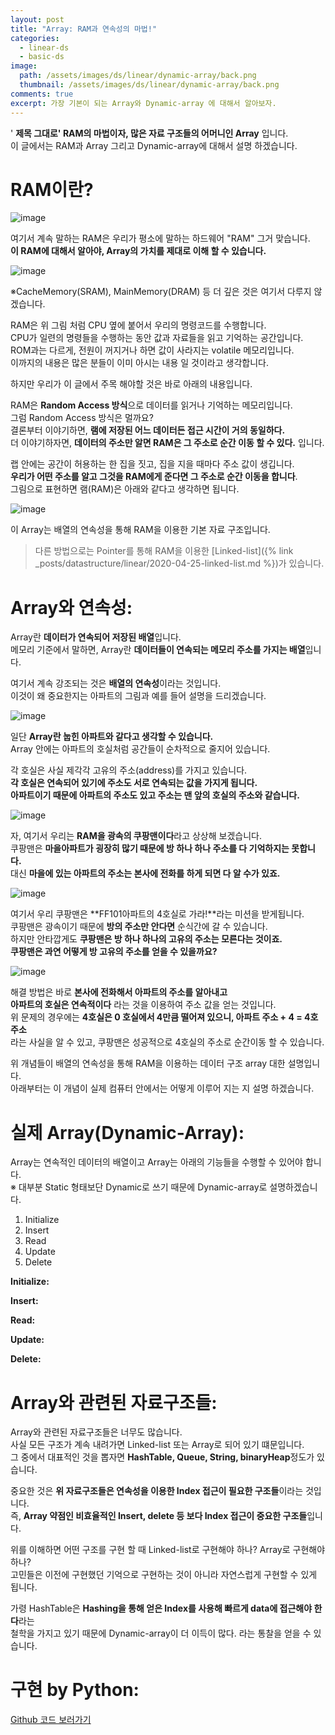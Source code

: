 ```yaml
---
layout: post
title: "Array: RAM과 연속성의 마법!"
categories:
  - linear-ds
  - basic-ds
image:
  path: /assets/images/ds/linear/dynamic-array/back.png
  thumbnail: /assets/images/ds/linear/dynamic-array/back.png
comments: true
excerpt: 가장 기본이 되는 Array와 Dynamic-array 에 대해서 알아보자.
---
```

' **제목 그대로' RAM의 마법이자, 많은 자료 구조들의 어머니인 Array** 입니다.<br/>
이 글에서는 RAM과 Array 그리고 Dynamic-array에 대해서 설명 하겠습니다.<br/>

# RAM이란?
![image](/assets/images/ds/linear/dynamic-array/ram.png)

여기서 계속 말하는 RAM은 우리가 평소에 말하는 하드웨어 "RAM" 그거 맞습니다.<br/>
**이 RAM에 대해서 알아야, Array의 가치를 제대로 이해 할 수 있습니다.**<br/>

![image](/assets/images/ds/linear/dynamic-array/cpu-ram.png)

※CacheMemory(SRAM), MainMemory(DRAM) 등 더 깊은 것은 여기서 다루지 않겠습니다.

RAM은 위 그림 처럼 CPU 옆에 붙어서 우리의 명령코드를 수행합니다.<br/>
CPU가 일련의 명령들을 수행하는 동안 값과 자료들을 읽고 기억하는 공간입니다.<br/>
ROM과는 다르게, 전원이 꺼지거나 하면 값이 사라지는 volatile 메모리입니다.<br/>
이까지의 내용은 많은 분들이 이미 아시는 내용 일 것이라고 생각합니다.<br/>

하지만 우리가 이 글에서 주목 해야할 것은 바로 아래의 내용입니다.<br/>

RAM은 **Random Access 방식**으로 데이터를 읽거나 기억하는 메모리입니다.<br/>
그럼 Random Access 방식은 멀까요?<br/>
결론부터 이야기하면, **램에 저장된 어느 데이터든 접근 시간이 거의 동일하다.**<br/>
더 이야기하자면, **데이터의 주소만 알면 RAM은 그 주소로 순간 이동 할 수 있다.** 입니다.<br/>

랩 안에는 공간이 허용하는 한 집을 짓고, 집을 지을 때마다 주소 값이 생깁니다.<br/>
**우리가 어떤 주소를 알고 그것을 RAM에게 준다면 그 주소로 순간 이동을 합니다**.<br/>
그림으로 표현하면 램(RAM)은 아래와 같다고 생각하면 됩니다.

![image](/assets/images/ds/linear/dynamic-array/Ram-address.png)

이 Array는 배열의 연속성을 통해 RAM을 이용한 기본 자료 구조입니다.<br/>
>다른 방법으로는 Pointer를 통해 RAM을 이용한 [Linked-list]({% link _posts/datastructure/linear/2020-04-25-linked-list.md %})가 있습니다.<br/>

# Array와 연속성:
Array란 **데이터가 연속되어 저장된 배열**입니다.<br/>
메모리 기준에서 말하면, Array란 **데이터들이 연속되는 메모리 주소를 가지는 배열**입니다.<br/>

여기서 계속 강조되는 것은 **배열의 연속성**이라는 것입니다.<br/>
이것이 왜 중요한지는 아파트의 그림과 예를 들어 설명을 드리겠습니다.<br/>

![image](/assets/images/ds/linear/dynamic-array/array.png)

일단 **Array란 눕힌 아파트와 같다고 생각할 수 있습니다.**<br/>
Array 안에는 아파트의 호실처럼 공간들이 순차적으로 줄지어 있습니다.<br/>

각 호실은 사실 제각각 고유의 주소(address)를 가지고 있습니다.<br/>
**각 호실은 연속되어 있기에 주소도 서로 연속되는 값을 가지게 됩니다.**<br/>
**아파트이기 때문에 아파트의 주소도 있고 주소는 맨 앞의 호실의 주소와 같습니다.**<br/>

![image](/assets/images/ds/linear/dynamic-array/array-ram1.png)

자, 여기서 우리는 **RAM을 광속의 쿠팡맨이다**라고 상상해 보겠습니다.<br/>
쿠팡맨은 **마을아파트가 굉장히 많기 때문에 방 하나 하나 주소를 다 기억하지는 못합니다.**<br/>
대신 **마을에 있는 아파트의 주소는 본사에 전화를 하게 되면 다 알 수가 있죠.**<br/>

![image](/assets/images/ds/linear/dynamic-array/array-ram2.png)

여기서 우리 쿠팡맨은 **FF101아파트의 4호실로 가라!**라는 미션을 받게됩니다.<br/>
쿠팡맨은 광속이기 때문에 **방의 주소만 안다면** 순식간에 갈 수 있습니다.<br/>
하지만 안타깝게도 **쿠팡맨은 방 하나 하나의 고유의 주소는 모른다는 것이죠.**<br/>
**쿠팡맨은 과연 어떻게 방 고유의 주소를 얻을 수 있을까요?**<br/>

![image](/assets/images/ds/linear/dynamic-array/array-ram3.png)

해결 방법은 바로 **본사에 전화해서 아파트의 주소를 알아내고**<br/>
**아파트의 호실은 연속적이다** 라는 것을 이용하여 주소 값을 얻는 것입니다.<br/>
위 문제의 경우에는 **4호실은 0 호실에서 4만큼 떨어져 있으니, 아파트 주소 + 4 = 4호 주소**<br/>
라는 사실을 알 수 있고, 쿠팡맨은 성공적으로 4호실의 주소로 순간이동 할 수 있습니다.<br/>

위 개념들이 배열의 연속성을 통해 RAM을 이용하는 데이터 구조 array 대한 설명입니다.<br/>
아래부터는 이 개념이 실제 컴퓨터 안에서는 어떻게 이루어 지는 지 설명 하겠습니다.<br/>

# 실제 Array(Dynamic-Array):
Array는 연속적인 데이터의 배열이고 Array는 아래의 기능들을 수행할 수 있어야 합니다.<br/>
※ 대부분 Static 형태보단 Dynamic로 쓰기 때문에 Dynamic-array로 설명하겠습니다.<br/>
1. Initialize
2. Insert
3. Read
4. Update
5. Delete

**Initialize:**<br/>

**Insert:**<br/>

**Read:**<br/>

**Update:**<br/>

**Delete:**<br/>

# Array와 관련된 자료구조들:
Array와 관련된 자료구조들은 너무도 많습니다.<br/>
사실 모든 구조가 계속 내려가면 Linked-list 또는 Array로 되어 있기 떄문입니다.<br/>
그 중에서 대표적인 것을 뽑자면 **HashTable, Queue, String, binaryHeap**정도가 있습니다.<br/>

중요한 것은 **위 자료구조들은 연속성을 이용한 Index 접근이 필요한 구조들**이라는 것입니다.<br/>
즉, **Array 약점인 비효율적인 Insert, delete 등 보다 Index 접근이 중요한 구조들**입니다.<br/>

위를 이해하면 어떤 구조를 구현 할 때 Linked-list로 구현해야 하나? Array로 구현해야 하나?<br/>
고민들은 이전에 구현했던 기억으로 구현하는 것이 아니라 자연스럽게 구현할 수 있게 됩니다.<br/>

가령 HashTable은 **Hashing을 통해 얻은 Index를 사용해 빠르게 data에 접근해야 한다**라는<br/>
철학을 가지고 있기 때문에 Dynamic-array이 더 이득이 많다. 라는 통찰을 얻을 수 있습니다.<br/>

# 구현 by Python:
 [Github 코드 보러가기](https://github.com/Biewoom/ds/blob/master/LinearDs/DynamicArray.py)
